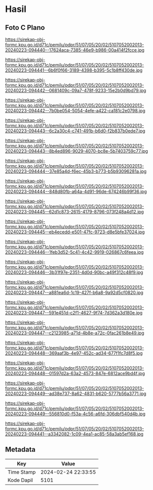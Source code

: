 # Hasil

## Foto C Plano

https://sirekap-obj-formc.kpu.go.id/d71c/pemilu/pdpr/51/07/05/20/02/5107052002013-20240223-094440--17624aca-7385-46e9-b986-00a414f2fcce.jpg

https://sirekap-obj-formc.kpu.go.id/d71c/pemilu/pdpr/51/07/05/20/02/5107052002013-20240223-094441--6b6f0f66-3189-4398-b395-5c1b8ff430de.jpg

https://sirekap-obj-formc.kpu.go.id/d71c/pemilu/pdpr/51/07/05/20/02/5107052002013-20240223-094442--0681409c-09a7-478f-9233-15e2b0d9bd79.jpg

https://sirekap-obj-formc.kpu.go.id/d71c/pemilu/pdpr/51/07/05/20/02/5107052002013-20240223-094442--7b0be054-5054-4efe-a422-ca181c2e0798.jpg

https://sirekap-obj-formc.kpu.go.id/d71c/pemilu/pdpr/51/07/05/20/02/5107052002013-20240223-094443--6c2a30c4-c741-491b-b6d0-f2b837b0ede7.jpg

https://sirekap-obj-formc.kpu.go.id/d71c/pemilu/pdpr/51/07/05/20/02/5107052002013-20240223-094443--8b4ed896-9029-4070-bc8e-5b7403759c77.jpg

https://sirekap-obj-formc.kpu.go.id/d71c/pemilu/pdpr/51/07/05/20/02/5107052002013-20240223-094444--37e85a4d-f6ec-45b3-b773-b5b93096281a.jpg

https://sirekap-obj-formc.kpu.go.id/d71c/pemilu/pdpr/51/07/05/20/02/5107052002013-20240223-094444--848d80fb-a64a-4d91-96de-674246b99f36.jpg

https://sirekap-obj-formc.kpu.go.id/d71c/pemilu/pdpr/51/07/05/20/02/5107052002013-20240223-094445--62d1c873-2615-4179-8796-073f248a4d12.jpg

https://sirekap-obj-formc.kpu.go.id/d71c/pemilu/pdpr/51/07/05/20/02/5107052002013-20240223-094445--eb4ecedd-e501-47fc-9723-d8e5bfe37024.jpg

https://sirekap-obj-formc.kpu.go.id/d71c/pemilu/pdpr/51/07/05/20/02/5107052002013-20240223-094446--1feb3d52-5c41-4c42-9919-026867c6feea.jpg

https://sirekap-obj-formc.kpu.go.id/d71c/pemilu/pdpr/51/07/05/20/02/5107052002013-20240223-094446--3b31f97e-2351-4d0d-90bc-a49f312c48f9.jpg

https://sirekap-obj-formc.kpu.go.id/d71c/pemilu/pdpr/51/07/05/20/02/5107052002013-20240223-094447--a881ea6d-1c19-427f-b6a8-9a92d5cf0820.jpg

https://sirekap-obj-formc.kpu.go.id/d71c/pemilu/pdpr/51/07/05/20/02/5107052002013-20240223-094447--591e451d-c2f1-4627-9f74-7d362a3d180e.jpg

https://sirekap-obj-formc.kpu.go.id/d71c/pemilu/pdpr/51/07/05/20/02/5107052002013-20240223-094447--c2123985-a71d-4b8e-a72c-0fac261b8e49.jpg

https://sirekap-obj-formc.kpu.go.id/d71c/pemilu/pdpr/51/07/05/20/02/5107052002013-20240223-094448--369aaf3b-4e97-452c-ad34-677f1fc7d8f5.jpg

https://sirekap-obj-formc.kpu.go.id/d71c/pemilu/pdpr/51/07/05/20/02/5107052002013-20240223-094448--01597d2a-63a2-4573-847e-6812ace9bd4f.jpg

https://sirekap-obj-formc.kpu.go.id/d71c/pemilu/pdpr/51/07/05/20/02/5107052002013-20240223-094449--ad38e737-8a62-4831-b620-5777b56a3771.jpg

https://sirekap-obj-formc.kpu.go.id/d71c/pemilu/pdpr/51/07/05/20/02/5107052002013-20240223-094449--556810d0-f53a-4c56-a6fd-306dbf540d4b.jpg

https://sirekap-obj-formc.kpu.go.id/d71c/pemilu/pdpr/51/07/05/20/02/5107052002013-20240223-094441--a3342082-1c09-4ea1-ac85-58a3ab5ef168.jpg


## Metadata

| Key        | Value               |
| ---------- | ------------------- |
| Time Stamp | 2024-02-24 22:33:55 |
| Kode Dapil | 5101                |



